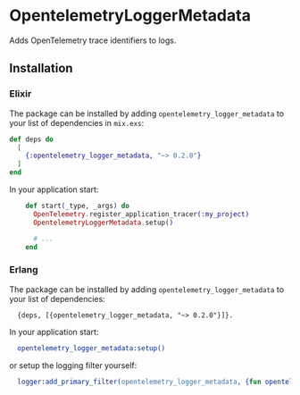 # OpentelemetryLoggerMetadata

Adds OpenTelemetry trace identifiers to logs.

## Installation

### Elixir

The package can be installed by adding `opentelemetry_logger_metadata` to your
list of dependencies in `mix.exs`:

```elixir
def deps do
  [
    {:opentelemetry_logger_metadata, "~> 0.2.0"}
  ]
end
```

In your application start:

```elixir
    def start(_type, _args) do
      OpenTelemetry.register_application_tracer(:my_project)
      OpentelemetryLoggerMetadata.setup()

      # ...
    end
```

### Erlang

The package can be installed by adding `opentelemetry_logger_metadata` to your
list of dependencies:

```
  {deps, [{opentelemetry_logger_metadata, "~> 0.2.0"}]}.
```

In your application start:

```erlang
  opentelemetry_logger_metadata:setup()
```

or setup the logging filter yourself:

```erlang
  logger:add_primary_filter(opentelemetry_logger_metadata, {fun opentelemetry_logger_metadata:filter/2, []}),
```
